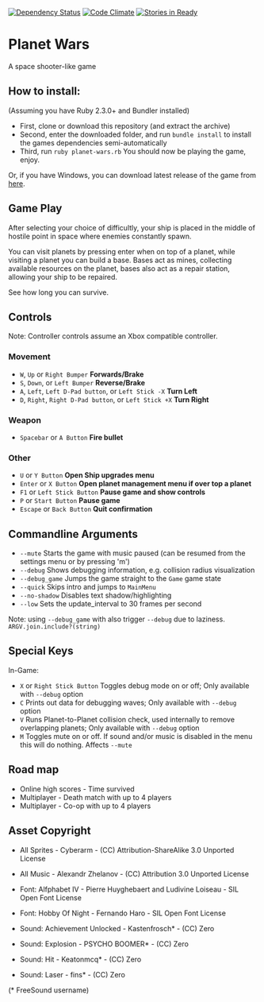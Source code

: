 [![Dependency Status](https://gemnasium.com/cyberarm/planet-wars.svg)](https://gemnasium.com/cyberarm/planet-wars) [![Code Climate](https://codeclimate.com/github/cyberarm/planet-wars/badges/gpa.svg)](https://codeclimate.com/github/cyberarm/planet-wars) [![Stories in Ready](https://badge.waffle.io/cyberarm/planet-wars.png?label=ready&title=Ready)](https://waffle.io/cyberarm/planet-wars)
# Planet Wars
A space shooter-like game

## How to install:
(Assuming you have Ruby 2.3.0+ and Bundler installed)

* First, clone or download this repository (and extract the archive)
* Second, enter the downloaded folder, and run `bundle install` to install the games dependencies semi-automatically
* Third, run `ruby planet-wars.rb`
You should now be playing the game, enjoy.

Or, if you have Windows, you can download latest release of the game from [here](https://github.com/cyberarm/planet-wars/releases).

## Game Play
After selecting your choice of difficultly, your ship is placed in the middle of hostile point in space where enemies constantly spawn.

You can visit planets by pressing enter when on top of a planet, while visiting a planet you can build a base.
Bases act as mines, collecting available resources on the planet, bases also act as a repair station, allowing your ship to be repaired.

See how long you can survive.

## Controls
Note: Controller controls assume an Xbox compatible controller.
### Movement
* `W`, `Up` or `Right Bumper` **Forwards/Brake**
* `S`, `Down`, or `Left Bumper` **Reverse/Brake**
* `A`, `Left`, `Left D-Pad button`, or `Left Stick -X` **Turn Left**
* `D`, `Right`, `Right D-Pad button`, or `Left Stick +X` **Turn Right**

### Weapon
* `Spacebar` or `A Button` **Fire bullet**

### Other
* `U` or `Y Button` **Open Ship upgrades menu**
* `Enter` or `X Button` **Open planet management menu if over top a planet**
* `F1` or `Left Stick Button` **Pause game and show controls**
* `P` or `Start Button` **Pause game**
* `Escape` or `Back Button` **Quit confirmation**

## Commandline Arguments
* `--mute` Starts the game with music paused (can be resumed from the settings menu or by pressing 'm')
* `--debug` Shows debugging information, e.g. collision radius visualization
* `--debug_game` Jumps the game straight to the `Game` game state
* `--quick` Skips intro and jumps to `MainMenu`
* `--no-shadow` Disables text shadow/highlighting
* `--low` Sets the update_interval to 30 frames per second

Note: using `--debug_game` with also trigger `--debug` due to laziness. `ARGV.join.include?(string)`

## Special Keys
In-Game:
* `X` or `Right Stick Button` Toggles debug mode on or off; Only available with `--debug` option
* `C` Prints out data for debugging waves; Only available with `--debug` option
* `V` Runs Planet-to-Planet collision check, used internally to remove overlapping planets; Only available with `--debug` option
* `M` Toggles mute on or off. If sound and/or music is disabled in the menu this will do nothing. Affects `--mute`

## Road map
* Online high scores - Time survived
* Multiplayer - Death match with up to 4 players
* Multiplayer - Co-op with up to 4 players

## Asset Copyright
* All Sprites - Cyberarm - (CC) Attribution-ShareAlike 3.0 Unported License

* All Music - Alexandr Zhelanov - (CC) Attribution 3.0 Unported License


* Font: Alfphabet IV - Pierre Huyghebaert and Ludivine Loiseau - SIL Open Font License
* Font: Hobby Of Night - Fernando Haro - SIL Open Font License


* Sound: Achievement Unlocked - Kastenfrosch* - (CC) Zero
* Sound: Explosion - PSYCHO BOOMER* - (CC) Zero
* Sound: Hit - Keatonmcq* - (CC) Zero
* Sound: Laser - fins* - (CC) Zero

(* FreeSound username)
